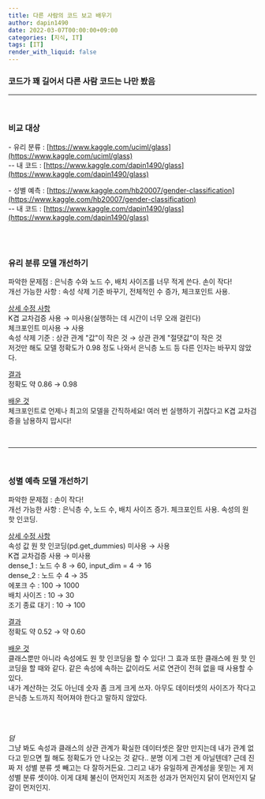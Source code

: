 ```yaml
---
title: 다른 사람의 코드 보고 배우기
author: dapin1490
date: 2022-03-07T00:00:00+09:00
categories: [지식, IT]
tags: [IT]
render_with_liquid: false
---
```


### 코드가 꽤 길어서 다른 사람 코드는 나만 봤음
  
-----  
  
<br>  
  
### 비교 대상
\- 유리 분류 : [https://www.kaggle.com/uciml/glass](https://www.kaggle.com/uciml/glass)  
-- 내 코드 : [https://www.kaggle.com/dapin1490/glass](https://www.kaggle.com/dapin1490/glass)  
  
\- 성별 예측 : [https://www.kaggle.com/hb20007/gender-classification](https://www.kaggle.com/hb20007/gender-classification)  
-- 내 코드 : [https://www.kaggle.com/dapin1490/glass](https://www.kaggle.com/dapin1490/glass)  
  
<br><br>
  
### 유리 분류 모델 개선하기
파악한 문제점 : 은닉층 수와 노드 수, 배치 사이즈를 너무 적게 쓴다. 손이 작다!  
개선 가능한 사항 : 속성 삭제 기준 바꾸기, 전체적인 수 증가, 체크포인트 사용.  
  
<u>상세 수정 사항</u>  
K겹 교차검증 사용 → 미사용(실행하는 데 시간이 너무 오래 걸린다)  
체크포인트 미사용 → 사용  
속성 삭제 기준 : 상관 관계 "값"이 작은 것 → 상관 관계 "절댓값"이 작은 것  
저것만 해도 모델 정확도가 0.98 정도 나와서 은닉층 노드 등 다른 인자는 바꾸지 않았다.  
  
<u>결과</u>  
정확도 약 0.86 → 0.98  
  
<u>배운 것</u>  
체크포인트로 언제나 최고의 모델을 간직하세요! 여러 번 실행하기 귀찮다고 K겹 교차검증을 남용하지 맙시다!  
  
<br>
  
-------
  
<br>
  
### 성별 예측 모델 개선하기
파악한 문제점 : 손이 작다!  
개선 가능한 사항 : 은닉층 수, 노드 수, 배치 사이즈 증가. 체크포인트 사용. 속성의 원 핫 인코딩.  
  
<u>상세 수정 사항</u>  
속성 값 원 핫 인코딩(pd.get_dummies) 미사용 → 사용  
K겹 교차검증 사용 → 미사용  
dense_1 : 노드 수 8 → 60, input_dim = 4 → 16  
dense_2 : 노드 수 4 → 35  
에포크 수 : 100 → 1000  
배치 사이즈 : 10 → 30  
조기 종료 대기 : 10 → 100  
  
<u>결과</u>  
정확도 약 0.52 → 약 0.60  

<u>배운 것</u>  
클래스뿐만 아니라 속성에도 원 핫 인코딩을 할 수 있다! 그 효과 또한 클래스에 원 핫 인코딩을 할 때와 같다. 같은 속성에 속하는 값이라도 서로 연관이 전혀 없을 때 사용할 수 있다.  
내가 계산하는 것도 아닌데 숫자 좀 크게 크게 쓰자. 아무도 데이터셋의 사이즈가 작다고 은닉층 노드까지 적어져야 한다고 말하지 않았다.  

<br><br>

*덤*  
그냥 봐도 속성과 클래스의 상관 관계가 확실한 데이터셋은 잘만 만지는데 내가 관계 없다고 믿으면 뭘 해도 정확도가 안 나오는 것 같다.. 분명 이게 그런 게 아닐텐데? 근데 진짜 저 성별 분류 셋 빼고는 다 잘하거든요. 그리고 내가 유일하게 관계성을 못믿는 게 저 성별 분류 셋이야. 이게 대체 불신이 먼저인지 저조한 성과가 먼저인지 닭이 먼저인지 달걀이 먼저인지.  
